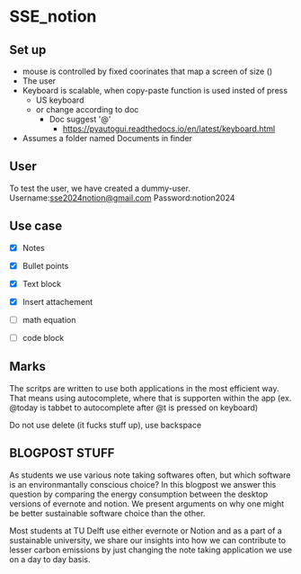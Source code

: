 # SSE_notion

## Set up

- mouse is controlled by fixed coorinates that map a screen of size ()
- The user
- Keyboard is scalable, when copy-paste function is used insted of press
  - US keyboard
  - or change according to doc
    - Doc suggest '@'
      - https://pyautogui.readthedocs.io/en/latest/keyboard.html
- Assumes a folder named Documents in finder 

## User

To test the user, we have created a dummy-user.
Username:sse2024notion@gmail.com
Password:notion2024


## Use case
- [x] Notes
- [x] Bullet points
- [x] Text block
- [x] Insert attachement
- [ ] math equation
- [ ] code block


## Marks

The scritps are written to use both applications in the most efficient way. That means using autocomplete, where that is supporten within the app (ex. @today is tabbet to autocomplete after @t is pressed on keyboard)

Do not use delete (it fucks stuff up), use backspace


## BLOGPOST STUFF 
As students we use various note taking softwares often, but which software is an environmantally conscious choice? In this blogpost we answer this question by comparing the energy consumption between the desktop versions of evernote and notion. We present arguments on why one might be better sustainable software choice than the other.

Most students at TU Delft use either evernote or Notion and as a part of a sustainable university, we share our insights into how we can contribute to lesser carbon emissions by just changing the note taking application we use on a day to day basis.







